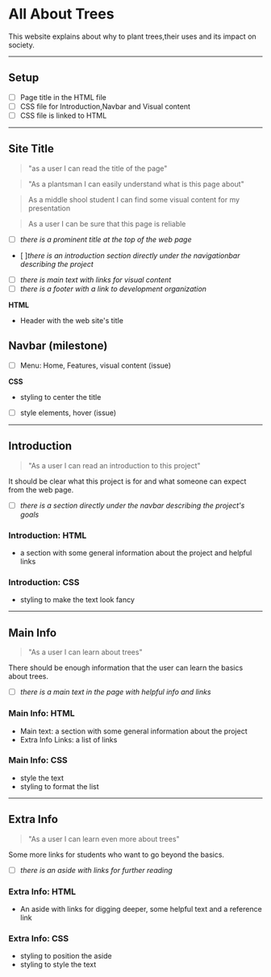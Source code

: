 # All About Trees


<!---only `must have` user stories need to be in the development strategy --->


This website explains about why to plant trees,their uses and its impact on society.

---

## Setup


- [ ] Page title in the HTML file
- [ ] CSS file for Introduction,Navbar and Visual content 
- [ ] CSS file is linked to HTML

---

<!--
  all issues for this user story have a `for: site title` label

  this section can be copy-pasted into an issue on the project board

  you can add more labels to these issues (`html`, `css`, `documentation`, ...)
-->

<!-- issue title -->

## Site Title

<!-- user story -->

> "as a user I can read the title of the page"

> "As a plantsman I can easily understand what is this page about"

>As a middle shool student I can find some visual content for my presentation

>As a user I can be sure that this page is reliable

<!-- detailed description -->

<!--The site needs a clear title that's easy to read at the top of the page.-->

<!-- acceptance criteria -->

- [ ] _there is a prominent title at the top of the web page_
- [ ]_there is an introduction section directly under the navigationbar describing the project_
- [ ] _there is main text with links for visual content_
- [ ] _there is a footer with a link to development organization_
<!-- code you think you will need -->

**HTML**

- Header with the web site's title

## Navbar (milestone)

- [ ] Menu: Home, Features, visual content (issue)

**CSS**

- styling to center the title

- [ ] style elements, hover (issue)

---

## Introduction

> "As a user I can read an introduction to this project"

It should be clear what this project is for and what someone can expect from the web page.

- [ ] _there is a section directly under the navbar describing the project's goals_

### Introduction: HTML

- a section with some general information about the project and helpful links

### Introduction: CSS

- styling to make the text look fancy

---

## Main Info

> "As a user I can learn about trees"

There should be enough information that the user can learn the basics about
trees.

- [ ] _there is a main text in the page with helpful info and links_

### Main Info: HTML

- Main text: a section with some general information about the project
- Extra Info Links: a list of links

### Main Info: CSS

- style the text
- styling to format the list

---

## Extra Info

> "As a user I can learn even more about trees"

Some more links for students who want to go beyond the basics.

- [ ] _there is an aside with links for further reading_

### Extra Info: HTML

- An aside with links for digging deeper, some helpful text and a reference link

### Extra Info: CSS

- styling to position the aside
- styling to style the text
